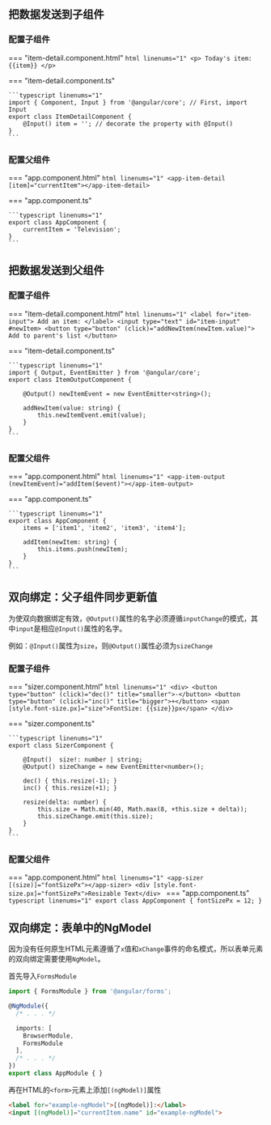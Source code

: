 ## 把数据发送到子组件

### 配置子组件

=== "item-detail.component.html"
    ```html linenums="1"
    <p>
        Today's item: {{item}}
    </p>
    ```

=== "item-detail.component.ts"

    ```typescript linenums="1"
    import { Component, Input } from '@angular/core'; // First, import Input
    export class ItemDetailComponent {
        @Input() item = ''; // decorate the property with @Input()
    }
    ```


### 配置父组件

=== "app.component.html"
    ```html linenums="1"
    <app-item-detail [item]="currentItem"></app-item-detail>
    ```

=== "app.component.ts"

    ```typescript linenums="1"
    export class AppComponent {
        currentItem = 'Television';
    }
    ```

## 把数据发送到父组件

### 配置子组件

=== "item-detail.component.html"
    ```html linenums="1"
    <label for="item-input">
        Add an item:
    </label>
    <input type="text" id="item-input" #newItem>
    <button type="button" (click)="addNewItem(newItem.value)">
        Add to parent's list
    </button>
    ```

=== "item-detail.component.ts"

    ```typescript linenums="1"
    import { Output, EventEmitter } from '@angular/core';
    export class ItemOutputComponent {

        @Output() newItemEvent = new EventEmitter<string>();

        addNewItem(value: string) {
            this.newItemEvent.emit(value);
        }
    }
    ```


### 配置父组件

=== "app.component.html"
    ```html linenums="1"
    <app-item-output (newItemEvent)="addItem($event)"></app-item-output>
    ```

=== "app.component.ts"

    ```typescript linenums="1"
    export class AppComponent {
        items = ['item1', 'item2', 'item3', 'item4'];

        addItem(newItem: string) {
            this.items.push(newItem);
        }
    }
    ```

## 双向绑定：父子组件同步更新值

为使双向数据绑定有效，`@Output()`属性的名字必须遵循`inputChange`的模式，其中`input`是相应`@Input()`属性的名字。

例如：`@Input()`属性为`size`，则`@Output()`属性必须为`sizeChange`

### 配置子组件

=== "sizer.component.html"
    ```html linenums="1"
    <div>
        <button type="button" (click)="dec()" title="smaller">-</button>
        <button type="button" (click)="inc()" title="bigger">+</button>
        <span [style.font-size.px]="size">FontSize: {{size}}px</span>
    </div>
    ```

=== "sizer.component.ts"

    ```typescript linenums="1"
    export class SizerComponent {

        @Input()  size!: number | string;
        @Output() sizeChange = new EventEmitter<number>();

        dec() { this.resize(-1); }
        inc() { this.resize(+1); }

        resize(delta: number) {
            this.size = Math.min(40, Math.max(8, +this.size + delta));
            this.sizeChange.emit(this.size);
        }
    }
    ```

### 配置父组件

=== "app.component.html"
    ```html linenums="1"
    <app-sizer [(size)]="fontSizePx"></app-sizer>
    <div [style.font-size.px]="fontSizePx">Resizable Text</div>
    ```
=== "app.component.ts"
    ```typescript linenums="1"
    export class AppComponent {
        fontSizePx = 12;
    }
    ```

## 双向绑定：表单中的NgModel

因为没有任何原生HTML元素遵循了`x`值和`xChange`事件的命名模式，所以表单元素的双向绑定需要使用`NgModel`。

首先导入`FormsModule`

```typescript linenums="1" hl_lines="8"
import { FormsModule } from '@angular/forms'; 

@NgModule({
  /* . . . */

  imports: [
    BrowserModule,
    FormsModule 
  ],
  /* . . . */
})
export class AppModule { }
```

再在HTML的`<form>`元素上添加`[(ngModel)]`属性
```html linenums="1" hl_lines="2"
<label for="example-ngModel">[(ngModel)]:</label>
<input [(ngModel)]="currentItem.name" id="example-ngModel">
```